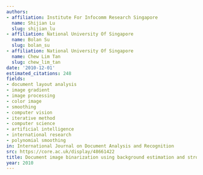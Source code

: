 ```yaml
---
authors:
- affiliation: Institute For Infocomm Research Singapore
  name: Shijian Lu
  slug: shijian_lu
- affiliation: National University Of Singapore
  name: Bolan Su
  slug: bolan_su
- affiliation: National University Of Singapore
  name: Chew Lim Tan
  slug: chew_lim_tan
date: '2010-12-01'
estimated_citations: 248
fields:
- document layout analysis
- image gradient
- image processing
- color image
- smoothing
- computer vision
- iterative method
- computer science
- artificial intelligence
- international research
- polynomial smoothing
in: International Journal on Document Analysis and Recognition
src: https://core.ac.uk/display/48661422
title: Document image binarization using background estimation and stroke edges
year: 2010
---
```


